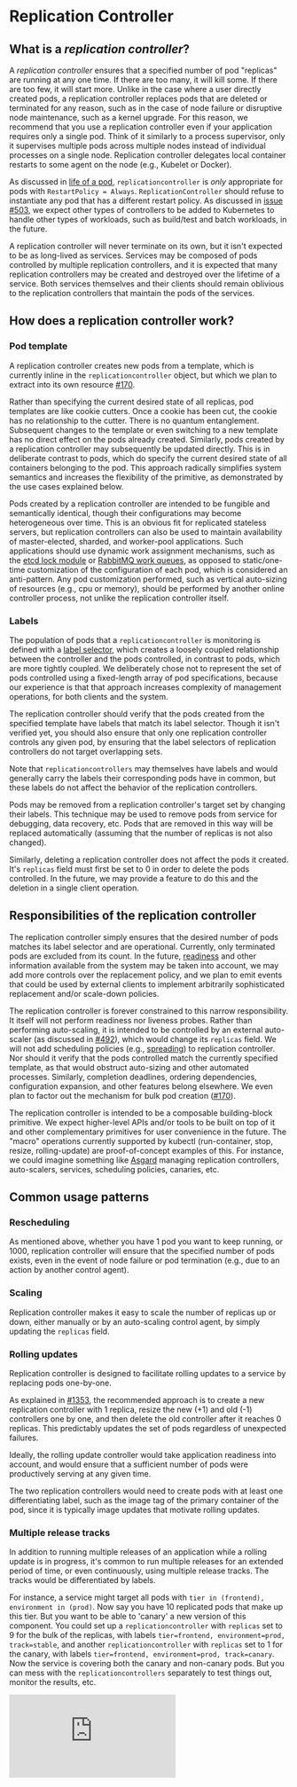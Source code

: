 # Replication Controller

## What is a _replication controller_?

A _replication controller_ ensures that a specified number of pod "replicas" are running at any one time.  If there are too many, it will kill some.  If there are too few, it will start more. Unlike in the case where a user directly created pods, a replication controller replaces pods that are deleted or terminated for any reason, such as in the case of node failure or disruptive node maintenance, such as a kernel upgrade. For this reason, we recommend that you use a replication controller even if your application requires only a single pod. Think of it similarly to a process supervisor, only it supervises multiple pods across multiple nodes instead of individual processes on a single node. Replication controller delegates local container restarts to some agent on the node (e.g., Kubelet or Docker).

As discussed in [life of a pod](pod-states.md), `replicationcontroller` is *only* appropriate for pods with `RestartPolicy = Always`.  `ReplicationController` should refuse to instantiate any pod that has a different restart policy. As discussed in [issue #503](https://github.com/GoogleCloudPlatform/kubernetes/issues/503#issuecomment-50169443), we expect other types of controllers to be added to Kubernetes to handle other types of workloads, such as build/test and batch workloads, in the future.

A replication controller will never terminate on its own, but it isn't expected to be as long-lived as services. Services may be composed of pods controlled by multiple replication controllers, and it is expected that many replication controllers may be created and destroyed over the lifetime of a service. Both services themselves and their clients should remain oblivious to the replication controllers that maintain the pods of the services.

## How does a replication controller work?

### Pod template

A replication controller creates new pods from a template, which is currently inline in the `replicationcontroller` object, but which we plan to extract into its own resource [#170](https://github.com/GoogleCloudPlatform/kubernetes/issues/170).

Rather than specifying the current desired state of all replicas, pod templates are like cookie cutters. Once a cookie has been cut, the cookie has no relationship to the cutter. There is no quantum entanglement. Subsequent changes to the template or even switching to a new template has no direct effect on the pods already created. Similarly, pods created by a replication controller may subsequently be updated directly. This is in deliberate contrast to pods, which do specify the current desired state of all containers belonging to the pod. This approach radically simplifies system semantics and increases the flexibility of the primitive, as demonstrated by the use cases explained below.

Pods created by a replication controller are intended to be fungible and semantically identical, though their configurations may become heterogeneous over time. This is an obvious fit for replicated stateless servers, but replication controllers can also be used to maintain availability of master-elected, sharded, and worker-pool applications. Such applications should use dynamic work assignment mechanisms, such as the [etcd lock module](https://coreos.com/docs/distributed-configuration/etcd-modules/) or [RabbitMQ work queues](https://www.rabbitmq.com/tutorials/tutorial-two-python.html), as opposed to static/one-time customization of the configuration of each pod, which is considered an anti-pattern. Any pod customization performed, such as vertical auto-sizing of resources (e.g., cpu or memory), should be performed by another online controller process, not unlike the replication controller itself.

### Labels

The population of pods that a `replicationcontroller` is monitoring is defined with a [label selector](labels.md), which creates a loosely coupled relationship between the controller and the pods controlled, in contrast to pods, which are more tightly coupled. We deliberately chose not to represent the set of pods controlled using a fixed-length array of pod specifications, because our experience is that that approach increases complexity of management operations, for both clients and the system.

The replication controller should verify that the pods created from the specified template have labels that match its label selector. Though it isn't verified yet, you should also ensure that only one replication controller controls any given pod, by ensuring that the label selectors of replication controllers do not target overlapping sets.

Note that `replicationcontrollers` may themselves have labels and would generally carry the labels their corresponding pods have in common, but these labels do not affect the behavior of the replication controllers.

Pods may be removed from a replication controller's target set by changing their labels. This technique may be used to remove pods from service for debugging, data recovery, etc. Pods that are removed in this way will be replaced automatically (assuming that the number of replicas is not also changed).

Similarly, deleting a replication controller does not affect the pods it created. It's `replicas` field must first be set to 0 in order to delete the pods controlled. In the future, we may provide a feature to do this and the deletion in a single client operation.

## Responsibilities of the replication controller

The replication controller simply ensures that the desired number of pods matches its label selector and are operational. Currently, only terminated pods are excluded from its count. In the future, [readiness](https://github.com/GoogleCloudPlatform/kubernetes/issues/620) and other information available from the system may be taken into account, we may add more controls over the replacement policy, and we plan to emit events that could be used by external clients to implement arbitrarily sophisticated replacement and/or scale-down policies.

The replication controller is forever constrained to this narrow responsibility. It itself will not perform readiness nor liveness probes. Rather than performing auto-scaling, it is intended to be controlled by an external auto-scaler (as discussed in [#492](https://github.com/GoogleCloudPlatform/kubernetes/issues/492)), which would change its `replicas` field. We will not add scheduling policies (e.g., [spreading](https://github.com/GoogleCloudPlatform/kubernetes/issues/367#issuecomment-48428019)) to replication controller. Nor should it verify that the pods controlled match the currently specified template, as that would obstruct auto-sizing and other automated processes. Similarly, completion deadlines, ordering dependencies, configuration expansion, and other features belong elsewhere. We even plan to factor out the mechanism for bulk pod creation ([#170](https://github.com/GoogleCloudPlatform/kubernetes/issues/170)).

The replication controller is intended to be a composable building-block primitive. We expect higher-level APIs and/or tools to be built on top of it and other complementary primitives for user convenience in the future. The "macro" operations currently supported by kubectl (run-container, stop, resize, rolling-update) are proof-of-concept examples of this. For instance, we could imagine something like [Asgard](http://techblog.netflix.com/2012/06/asgard-web-based-cloud-management-and.html) managing replication controllers, auto-scalers, services, scheduling policies, canaries, etc.

## Common usage patterns

### Rescheduling

As mentioned above, whether you have 1 pod you want to keep running, or 1000, replication controller will ensure that the specified number of pods exists, even in the event of node failure or pod termination (e.g., due to an action by another control agent).

### Scaling

Replication controller makes it easy to scale the number of replicas up or down, either manually or by an auto-scaling control agent, by simply updating the `replicas` field.

### Rolling updates

Replication controller is designed to facilitate rolling updates to a service by replacing pods one-by-one.

As explained in [#1353](https://github.com/GoogleCloudPlatform/kubernetes/issues/1353), the recommended approach is to create a new replication controller with 1 replica, resize the new (+1) and old (-1) controllers one by one, and then delete the old controller after it reaches 0 replicas. This predictably updates the set of pods regardless of unexpected failures.

Ideally, the rolling update controller would take application readiness into account, and would ensure that a sufficient number of pods were productively serving at any given time.

The two replication controllers would need to create pods with at least one differentiating label, such as the image tag of the primary container of the pod, since it is typically image updates that motivate rolling updates.

### Multiple release tracks

In addition to running multiple releases of an application while a rolling update is in progress, it's common to run multiple releases for an extended period of time, or even continuously, using multiple release tracks. The tracks would be differentiated by labels.

For instance, a service might target all pods with `tier in (frontend), environment in (prod)`.  Now say you have 10 replicated pods that make up this tier.  But you want to be able to 'canary' a new version of this component.  You could set up a `replicationcontroller` with `replicas` set to 9 for the bulk of the replicas, with labels `tier=frontend, environment=prod, track=stable`, and another `replicationcontroller` with `replicas` set to 1 for the canary, with labels `tier=frontend, environment=prod, track=canary`.  Now the service is covering both the canary and non-canary pods.  But you can mess with the `replicationcontrollers` separately to test things out, monitor the results, etc. 


[![Analytics](https://kubernetes-site.appspot.com/UA-36037335-10/GitHub/docs/replication-controller.md?pixel)]()
